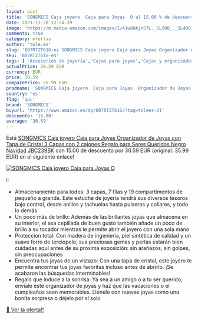 ```yaml
---
layout: post
title: 'SONGMICS Caja joyero  Caja para Joyas  O al 15.00 % de descuento'
date: 2021-11-30 12:54:29
image: 'https://m.media-amazon.com/images/I/41w8HAjnS7L._SL500_._SL400_.jpg'
comments: true
category: ofertas
author: 'tole.es'
slug: 'B07RTZT61G-es SONGMICS Caja joyero Caja para Joyas Organizador de Joyas...'
sku: 'B07RTZT61G-es'
tags: [ 'Accesorios de joyería','Cajas para joyas','Cajas y organizadores de joyas','Joyería','navidad','songmics', ]
actualPrice: 30.59 EUR
currency: EUR
price: 30.59
comparePrice: 35.99 EUR
prodname: 'SONGMICS Caja joyero  Caja para Joyas  Organizador de Joyas con Tapa de Cristal  3 Capas con 2 cajones  Regalo para Seres Queridos  Negro  Navidad  JBC239BK'
country: 'es'
flag: '🇪🇸'
brand: 'SONGMICS'
buyurl: 'https://www.amazon.es/dp/B07RTZT61G/?tag=tolees-21'
descuento: '15.00'
average: '30.59'
---
```


Está [SONGMICS Caja joyero  Caja para Joyas  Organizador de Joyas con Tapa de Cristal  3 Capas con 2 cajones  Regalo para Seres Queridos  Negro  Navidad  JBC239BK](https://www.amazon.es/dp/B07RTZT61G/?tag=tolees-21) con 15.00 de descuento por 30.59 EUR (original: 35.99 EUR) en el siguiente enlace!

[![SONGMICS Caja joyero  Caja para Joyas  O](https://m.media-amazon.com/images/I/41w8HAjnS7L._SL500_._SL400_.jpg)](https://www.amazon.es/dp/B07RTZT61G/?tag=tolees-21)

ℹ️:

- Almacenamiento para todos: 3 capas, 7 filas y 19 compartimentos de pequeño a grande. Este estuche de joyería tendrá sus diversos tesoros bajo control, desde anillos y tachuelas hasta pulseras y collares, y todo lo demás
- Un poco más de brillo: Además de las brillantes joyas que almacena en su interior, el asa cepillada de buen gusto también añade un poco de brillo a su tocador mientras le permite abrir el joyero con una sola mano
- Protección total: Con madera de ingeniería, piel sintética de calidad y un suave forro de terciopelo, sus preciosas gemas y perlas estarán bien cuidadas aquí antes de su próxima exposición: sin arañazos, sin golpes, sin preocupaciones
- Encuentra tus joyas de un vistazo: Con una tapa de cristal, este joyero te permite encontrar tus joyas favoritas incluso antes de abrirlo. ¡Se acabaron las búsquedas interminables!
- Regalo que induce a la sonrisa: Ya sea a un amigo o a tu ser querido, envíale este organizador de joyas y haz que las vacaciones o el cumpleaños sean memorables. Llénelo con nuevas joyas como una bonita sorpresa o déjelo por sí solo

[🛒 Ver la oferta!!](https://www.amazon.es/dp/B07RTZT61G/?tag=tolees-21)
